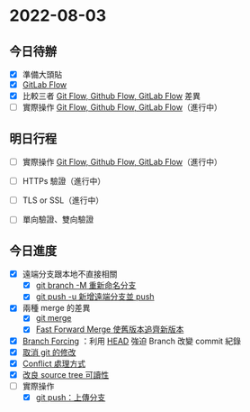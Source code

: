 #  2022-08-03
## 今日待辦
- [x] 準備大頭貼
- [x] [GitLab Flow](GitLab%20Flow.md)
- [x] 比較三者 [Git Flow, Github Flow, GitLab Flow](Git%20Flow,%20Github%20Flow,%20GitLab%20Flow.md) 差異
- [ ] 實際操作 [Git Flow, Github Flow, GitLab Flow](Git%20Flow,%20Github%20Flow,%20GitLab%20Flow.md)（進行中）

## 明日行程
- [ ] 實際操作 [Git Flow, Github Flow, GitLab Flow](Git%20Flow,%20Github%20Flow,%20GitLab%20Flow.md)（進行中）
- [ ] HTTPs 驗證（進行中）
- [ ] TLS or SSL（進行中）
- [ ] 單向驗證、雙向驗證


## 今日進度
- [x] 遠端分支跟本地不直接相關
	- [x] [git branch -M 重新命名分支](dontTrustYourLittleBrain/git%20branch%20-M%20重新命名分支.md)
	- [x] [git push -u 新增遠端分支並 push](dontTrustYourLittleBrain/git%20push%20-u%20新增遠端分支並%20push.md)
- [x] 兩種 merge 的差異 
	- [x] [git merge](dontTrustYourLittleBrain/git%20merge.md)
	- [x] [Fast Forward Merge 使舊版本追齊新版本](dontTrustYourLittleBrain/Fast%20Forward%20Merge%20使舊版本追齊新版本.md)
- [x] [Branch Forcing](dontTrustYourLittleBrain/Branch%20Forcing.md) ：利用 [HEAD](dontTrustYourLittleBrain/HEAD.md) 強迫 Branch 改變 commit 紀錄
- [x] [取消 git 的修改](dontTrustYourLittleBrain/取消%20git%20的修改.md)
- [x] [Conflict 處理方式](dontTrustYourLittleBrain/Conflict%20處理方式.md)
- [x] [改良 source tree 可讀性](dontTrustYourLittleBrain/改良%20source%20tree%20可讀性.md)
- [ ] 實際操作
	- [x] [git push：上傳分支](dontTrustYourLittleBrain/git%20push：上傳分支.md)